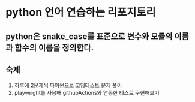 # python 언어 연습하는 리포지토리

## python은 snake_case를 표준으로 변수와 모듈의 이름과 함수의 이름을 정의한다.

## 숙제

1. 하루에 2문제씩 파이썬으로 코딩테스트 문제 풀이
2. playwright를 사용해 githubActions와 연동한 테스트 구현해보기
